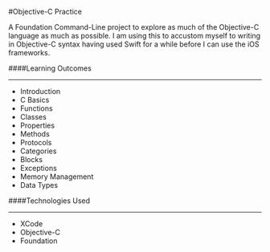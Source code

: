#Objective-C Practice

A Foundation Command-Line project to explore as much of the Objective-C language as much as possible. I am using this to accustom myself to writing in Objective-C syntax having used Swift for a while before I can use the iOS frameworks.

####Learning Outcomes
____

- Introduction
- C Basics
- Functions
- Classes
- Properties
- Methods
- Protocols
- Categories
- Blocks
- Exceptions
- Memory Management
- Data Types

####Technologies Used
___

- XCode
- Objective-C
- Foundation